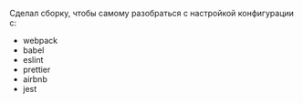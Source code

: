 Сделал сборку, чтобы самому разобраться с настройкой конфигурации с:

- webpack
- babel
- eslint
- prettier
- airbnb
- jest
